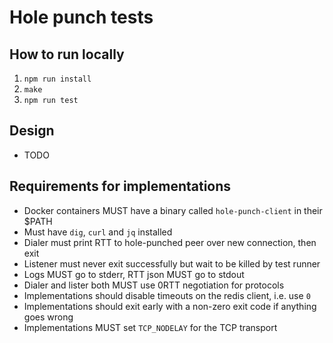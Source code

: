 # Hole punch tests

## How to run locally

1. `npm run install`
2. `make`
3. `npm run test`

## Design

- TODO

## Requirements for implementations

- Docker containers MUST have a binary called `hole-punch-client` in their $PATH
- Must have `dig`, `curl` and `jq` installed
- Dialer must print RTT to hole-punched peer over new connection, then exit
- Listener must never exit successfully but wait to be killed by test runner
- Logs MUST go to stderr, RTT json MUST go to stdout
- Dialer and lister both MUST use 0RTT negotiation for protocols
- Implementations should disable timeouts on the redis client, i.e. use `0`
- Implementations should exit early with a non-zero exit code if anything goes wrong
- Implementations MUST set `TCP_NODELAY` for the TCP transport
